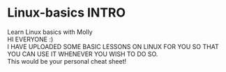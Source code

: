 # Linux-basics INTRO
Learn Linux basics with Molly  
HI EVERYONE :)   
I HAVE UPLOADED SOME BASIC LESSONS ON LINUX FOR YOU SO THAT YOU CAN USE IT WHENEVER YOU WISH TO DO SO.   
This would be your personal cheat sheet! 
